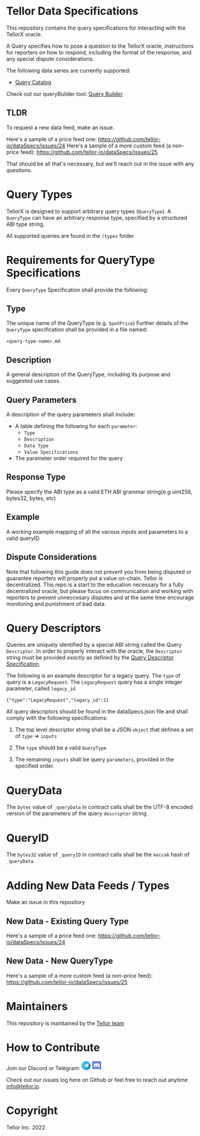 # Tellor Data Specifications


This repository contains the query specifications for interacting with the TellorX oracle.

A Query specifies how to pose a question to the TellorX oracle, instructions for reporters on how to respond, including the format of the response, and any special dispute considerations.

The following data series are currently supported:

- [Query Catalog](catalog.md)

Check out our queryBuilder tool:  [Query Builder](https://queryidbuilder.herokuapp.com/)


## TLDR

To request a new data feed, make an issue.  

Here's a sample of a price feed one: https://github.com/tellor-io/dataSpecs/issues/24 
Here's a sample of a more custom feed (a non-price feed): https://github.com/tellor-io/dataSpecs/issues/25

That should be all that's necessary, but we'll reach out in the issue with any questions. 


# Query Types

TellorX is designed to support arbitrary query types (`QueryType`).  A `QueryType` can have an arbitrary response type, specified by a structured ABI type string.  

All supported queries are found in the `/types` folder


# Requirements for QueryType Specifications

Every `QueryType` Specification shall provide the following:

## Type

The unique name of the QueryType (e.g. `SpotPrice`)
Further details of the `QueryType` specification shall be provided in a file named: 

    <query-type-name>.md

## Description

A general description of the QueryType, including its purpose and suggested use cases.

## Query Parameters

A description of the query parameters shall include:

- A table defining the following for each `parameter`:
  - `Type`
  - `Description`
  - `Data Type`
  - `Value Specifications`
- The parameter order required for the query 

## Response Type

Please specify the ABI type as a valid ETH ABI grammar string(e.g uint256, bytes32, bytes, etc) 

## Example

A working example mapping of all the various inputs and parameters to a valid queryID. 

## Dispute Considerations

Note that following this guide does not prevent you from being disputed or guarantee reporters will properly put a value on-chain. Tellor is decentralized.  This repo is a start to the education necessary for a fully decentralized oracle, but please focus on communication and working with reporters to prevent unneccesary disputes and at the same time encourage monitoring and punishment of bad data. 

# Query Descriptors

Queries are uniquely identified by a special ABI string called the Query `Descriptor`.  In order to properly interact with the oracle, the `Descriptor` string must be provided *exactly* as defined by the [Query Descriptor Specification](#query-descriptor-specifications).

The following is an example descriptor for a legacy query.  The `type` of query is a `LegacyRequest`.  The `LegacyRequest` query has a single integer parameter, called `legacy_id`.

    {"type":"LegacyRequest","legacy_id":1}

All query descriptors should be found in the dataSpecs.json file and shall comply with the following specifications:

1. The top level descriptor string shall be a JSON `object` that defines a set of `type` => `inputs` 

2.  The `type` should be a valid `QueryType`

3. The remaining `inputs` shall be query `parameters`, provided in the specified order.


# QueryData

The `bytes` value of `_queryData` in contract calls shall be the UTF-8 encoded version of the parameters of the query `descriptor` string.


# QueryID

The `bytes32` value of `_queryID` in contract calls shall be the `keccak` hash of `_queryData`.


# Adding New Data Feeds / Types

Make an issue in this repository


## New Data - Existing Query Type

Here's a sample of a price feed one: https://github.com/tellor-io/dataSpecs/issues/24 


## New Data - New QueryType

Here's a sample of a more custom feed (a non-price feed): https://github.com/tellor-io/dataSpecs/issues/25

# Maintainers <a name="maintainers"> </a> 
This repository is maintained by the [Tellor team](https://github.com/orgs/tellor-io/people)


# How to Contribute<a name="how2contribute"> </a>  
Join our Discord or Telegram:
[<img src="./public/telegram.png" width="24" height="24">](https://t.me/tellor)
[<img src="./public/discord.png" width="24" height="24">](https://discord.gg/g99vE5Hb)

Check out our issues log here on Github or feel free to reach out anytime [info@tellor.io](mailto:info@tellor.io).


# Copyright

Tellor Inc. 2022
